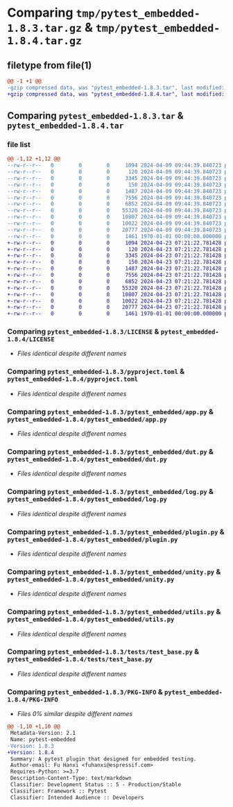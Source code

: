 # Comparing `tmp/pytest_embedded-1.8.3.tar.gz` & `tmp/pytest_embedded-1.8.4.tar.gz`

## filetype from file(1)

```diff
@@ -1 +1 @@
-gzip compressed data, was "pytest_embedded-1.8.3.tar", last modified: Fri Jan  1 00:00:00 2016, max compression
+gzip compressed data, was "pytest_embedded-1.8.4.tar", last modified: Fri Jan  1 00:00:00 2016, max compression
```

## Comparing `pytest_embedded-1.8.3.tar` & `pytest_embedded-1.8.4.tar`

### file list

```diff
@@ -1,12 +1,12 @@
--rw-r--r--   0        0        0     1094 2024-04-09 09:44:39.840723 pytest_embedded-1.8.3/LICENSE
--rw-r--r--   0        0        0      120 2024-04-09 09:44:39.840723 pytest_embedded-1.8.3/README.md
--rw-r--r--   0        0        0     3345 2024-04-09 09:44:39.840723 pytest_embedded-1.8.3/pyproject.toml
--rw-r--r--   0        0        0      150 2024-04-09 09:44:39.840723 pytest_embedded-1.8.3/pytest_embedded/__init__.py
--rw-r--r--   0        0        0     1487 2024-04-09 09:44:39.840723 pytest_embedded-1.8.3/pytest_embedded/app.py
--rw-r--r--   0        0        0     7556 2024-04-09 09:44:39.840723 pytest_embedded-1.8.3/pytest_embedded/dut.py
--rw-r--r--   0        0        0     6852 2024-04-09 09:44:39.840723 pytest_embedded-1.8.3/pytest_embedded/log.py
--rw-r--r--   0        0        0    55320 2024-04-09 09:44:39.840723 pytest_embedded-1.8.3/pytest_embedded/plugin.py
--rw-r--r--   0        0        0    10807 2024-04-09 09:44:39.840723 pytest_embedded-1.8.3/pytest_embedded/unity.py
--rw-r--r--   0        0        0    10022 2024-04-09 09:44:39.840723 pytest_embedded-1.8.3/pytest_embedded/utils.py
--rw-r--r--   0        0        0    20777 2024-04-09 09:44:39.840723 pytest_embedded-1.8.3/tests/test_base.py
--rw-r--r--   0        0        0     1461 1970-01-01 00:00:00.000000 pytest_embedded-1.8.3/PKG-INFO
+-rw-r--r--   0        0        0     1094 2024-04-23 07:21:22.781428 pytest_embedded-1.8.4/LICENSE
+-rw-r--r--   0        0        0      120 2024-04-23 07:21:22.781428 pytest_embedded-1.8.4/README.md
+-rw-r--r--   0        0        0     3345 2024-04-23 07:21:22.781428 pytest_embedded-1.8.4/pyproject.toml
+-rw-r--r--   0        0        0      150 2024-04-23 07:21:22.781428 pytest_embedded-1.8.4/pytest_embedded/__init__.py
+-rw-r--r--   0        0        0     1487 2024-04-23 07:21:22.781428 pytest_embedded-1.8.4/pytest_embedded/app.py
+-rw-r--r--   0        0        0     7556 2024-04-23 07:21:22.781428 pytest_embedded-1.8.4/pytest_embedded/dut.py
+-rw-r--r--   0        0        0     6852 2024-04-23 07:21:22.781428 pytest_embedded-1.8.4/pytest_embedded/log.py
+-rw-r--r--   0        0        0    55320 2024-04-23 07:21:22.781428 pytest_embedded-1.8.4/pytest_embedded/plugin.py
+-rw-r--r--   0        0        0    10807 2024-04-23 07:21:22.781428 pytest_embedded-1.8.4/pytest_embedded/unity.py
+-rw-r--r--   0        0        0    10022 2024-04-23 07:21:22.781428 pytest_embedded-1.8.4/pytest_embedded/utils.py
+-rw-r--r--   0        0        0    20777 2024-04-23 07:21:22.781428 pytest_embedded-1.8.4/tests/test_base.py
+-rw-r--r--   0        0        0     1461 1970-01-01 00:00:00.000000 pytest_embedded-1.8.4/PKG-INFO
```

### Comparing `pytest_embedded-1.8.3/LICENSE` & `pytest_embedded-1.8.4/LICENSE`

 * *Files identical despite different names*

### Comparing `pytest_embedded-1.8.3/pyproject.toml` & `pytest_embedded-1.8.4/pyproject.toml`

 * *Files identical despite different names*

### Comparing `pytest_embedded-1.8.3/pytest_embedded/app.py` & `pytest_embedded-1.8.4/pytest_embedded/app.py`

 * *Files identical despite different names*

### Comparing `pytest_embedded-1.8.3/pytest_embedded/dut.py` & `pytest_embedded-1.8.4/pytest_embedded/dut.py`

 * *Files identical despite different names*

### Comparing `pytest_embedded-1.8.3/pytest_embedded/log.py` & `pytest_embedded-1.8.4/pytest_embedded/log.py`

 * *Files identical despite different names*

### Comparing `pytest_embedded-1.8.3/pytest_embedded/plugin.py` & `pytest_embedded-1.8.4/pytest_embedded/plugin.py`

 * *Files identical despite different names*

### Comparing `pytest_embedded-1.8.3/pytest_embedded/unity.py` & `pytest_embedded-1.8.4/pytest_embedded/unity.py`

 * *Files identical despite different names*

### Comparing `pytest_embedded-1.8.3/pytest_embedded/utils.py` & `pytest_embedded-1.8.4/pytest_embedded/utils.py`

 * *Files identical despite different names*

### Comparing `pytest_embedded-1.8.3/tests/test_base.py` & `pytest_embedded-1.8.4/tests/test_base.py`

 * *Files identical despite different names*

### Comparing `pytest_embedded-1.8.3/PKG-INFO` & `pytest_embedded-1.8.4/PKG-INFO`

 * *Files 0% similar despite different names*

```diff
@@ -1,10 +1,10 @@
 Metadata-Version: 2.1
 Name: pytest-embedded
-Version: 1.8.3
+Version: 1.8.4
 Summary: A pytest plugin that designed for embedded testing.
 Author-email: Fu Hanxi <fuhanxi@espressif.com>
 Requires-Python: >=3.7
 Description-Content-Type: text/markdown
 Classifier: Development Status :: 5 - Production/Stable
 Classifier: Framework :: Pytest
 Classifier: Intended Audience :: Developers
```

